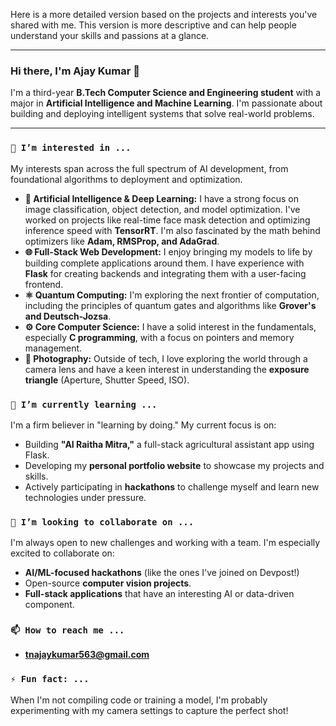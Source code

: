 Here is a more detailed version based on the projects and interests you've shared with me. This version is more descriptive and can help people understand your skills and passions at a glance.

---

### Hi there, I'm Ajay Kumar 👋

I'm a third-year **B.Tech Computer Science and Engineering student** with a major in **Artificial Intelligence and Machine Learning**. I'm passionate about building and deploying intelligent systems that solve real-world problems.

---

### `👀 I’m interested in ...`

My interests span across the full spectrum of AI development, from foundational algorithms to deployment and optimization.

* **🤖 Artificial Intelligence & Deep Learning:** I have a strong focus on image classification, object detection, and model optimization. I've worked on projects like real-time face mask detection and optimizing inference speed with **TensorRT**. I'm also fascinated by the math behind optimizers like **Adam, RMSProp, and AdaGrad**.
* **🌐 Full-Stack Web Development:** I enjoy bringing my models to life by building complete applications around them. I have experience with **Flask** for creating backends and integrating them with a user-facing frontend.
* **⚛️ Quantum Computing:** I'm exploring the next frontier of computation, including the principles of quantum gates and algorithms like **Grover's and Deutsch-Jozsa**.
* **⚙️ Core Computer Science:** I have a solid interest in the fundamentals, especially **C programming**, with a focus on pointers and memory management.
* **📸 Photography:** Outside of tech, I love exploring the world through a camera lens and have a keen interest in understanding the **exposure triangle** (Aperture, Shutter Speed, ISO).

### `🌱 I’m currently learning ...`

I'm a firm believer in "learning by doing." My current focus is on:

* Building **"AI Raitha Mitra,"** a full-stack agricultural assistant app using Flask.
* Developing my **personal portfolio website** to showcase my projects and skills.
* Actively participating in **hackathons** to challenge myself and learn new technologies under pressure.

### `💞️ I’m looking to collaborate on ...`

I'm always open to new challenges and working with a team. I'm especially excited to collaborate on:

* **AI/ML-focused hackathons** (like the ones I've joined on Devpost!)
* Open-source **computer vision projects**.
* **Full-stack applications** that have an interesting AI or data-driven component.

### `📫 How to reach me ...`

* **tnajaykumar563@gmail.com**


### `⚡ Fun fact: ...`

When I'm not compiling code or training a model, I'm probably experimenting with my camera settings to capture the perfect shot!
